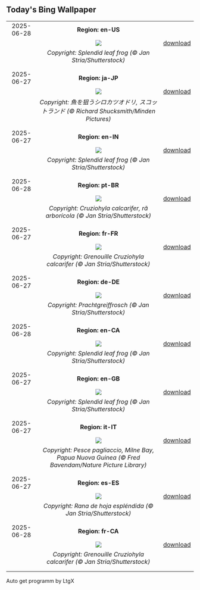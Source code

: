 ## Today's Bing Wallpaper
|      |      |      |
| :----: | :----: | :----: |
|2025-06-28|**Region: en-US**||
||![](https://www.bing.com/th?id=OHR.SplendidFrog_EN-US9346105347_UHD.jpg&pid=hp&w=1152&h=648&rs=1&c=4)| [download](https://www.bing.com/th?id=OHR.SplendidFrog_EN-US9346105347_UHD.jpg)|
||*Copyright: Splendid leaf frog (© Jan Stria/Shutterstock)*
||
|||
|2025-06-27|**Region: ja-JP**||
||![](https://www.bing.com/th?id=OHR.ShetlandGannets_JA-JP3345232589_UHD.jpg&pid=hp&w=1152&h=648&rs=1&c=4)| [download](https://www.bing.com/th?id=OHR.ShetlandGannets_JA-JP3345232589_UHD.jpg)|
||*Copyright: 魚を狙うシロカツオドリ, スコットランド (© Richard Shucksmith/Minden Pictures)*
||
|||
|2025-06-27|**Region: en-IN**||
||![](https://www.bing.com/th?id=OHR.SplendidFrog_EN-IN1765447694_UHD.jpg&pid=hp&w=1152&h=648&rs=1&c=4)| [download](https://www.bing.com/th?id=OHR.SplendidFrog_EN-IN1765447694_UHD.jpg)|
||*Copyright: Splendid leaf frog (© Jan Stria/Shutterstock)*
||
|||
|2025-06-28|**Region: pt-BR**||
||![](https://www.bing.com/th?id=OHR.SplendidFrog_PT-BR2454660849_UHD.jpg&pid=hp&w=1152&h=648&rs=1&c=4)| [download](https://www.bing.com/th?id=OHR.SplendidFrog_PT-BR2454660849_UHD.jpg)|
||*Copyright: Cruziohyla calcarifer, rã arborícola (© Jan Stria/Shutterstock)*
||
|||
|2025-06-27|**Region: fr-FR**||
||![](https://www.bing.com/th?id=OHR.SplendidFrog_FR-FR6442943512_UHD.jpg&pid=hp&w=1152&h=648&rs=1&c=4)| [download](https://www.bing.com/th?id=OHR.SplendidFrog_FR-FR6442943512_UHD.jpg)|
||*Copyright: Grenouille Cruziohyla calcarifer (© Jan Stria/Shutterstock)*
||
|||
|2025-06-27|**Region: de-DE**||
||![](https://www.bing.com/th?id=OHR.SplendidFrog_DE-DE7801241876_UHD.jpg&pid=hp&w=1152&h=648&rs=1&c=4)| [download](https://www.bing.com/th?id=OHR.SplendidFrog_DE-DE7801241876_UHD.jpg)|
||*Copyright: Prachtgreiffrosch (© Jan Stria/Shutterstock)*
||
|||
|2025-06-28|**Region: en-CA**||
||![](https://www.bing.com/th?id=OHR.SplendidFrog_EN-CA1521456248_UHD.jpg&pid=hp&w=1152&h=648&rs=1&c=4)| [download](https://www.bing.com/th?id=OHR.SplendidFrog_EN-CA1521456248_UHD.jpg)|
||*Copyright: Splendid leaf frog (© Jan Stria/Shutterstock)*
||
|||
|2025-06-27|**Region: en-GB**||
||![](https://www.bing.com/th?id=OHR.SplendidFrog_EN-GB1133553624_UHD.jpg&pid=hp&w=1152&h=648&rs=1&c=4)| [download](https://www.bing.com/th?id=OHR.SplendidFrog_EN-GB1133553624_UHD.jpg)|
||*Copyright: Splendid leaf frog (© Jan Stria/Shutterstock)*
||
|||
|2025-06-27|**Region: it-IT**||
||![](https://www.bing.com/th?id=OHR.MaroonClownfish_IT-IT1939766498_UHD.jpg&pid=hp&w=1152&h=648&rs=1&c=4)| [download](https://www.bing.com/th?id=OHR.MaroonClownfish_IT-IT1939766498_UHD.jpg)|
||*Copyright: Pesce pagliaccio, Milne Bay, Papua Nuova Guinea (© Fred Bavendam/Nature Picture Library)*
||
|||
|2025-06-27|**Region: es-ES**||
||![](https://www.bing.com/th?id=OHR.SplendidFrog_ES-ES0147065495_UHD.jpg&pid=hp&w=1152&h=648&rs=1&c=4)| [download](https://www.bing.com/th?id=OHR.SplendidFrog_ES-ES0147065495_UHD.jpg)|
||*Copyright: Rana de hoja espléndida (© Jan Stria/Shutterstock)*
||
|||
|2025-06-28|**Region: fr-CA**||
||![](https://www.bing.com/th?id=OHR.SplendidFrog_FR-CA1970475341_UHD.jpg&pid=hp&w=1152&h=648&rs=1&c=4)| [download](https://www.bing.com/th?id=OHR.SplendidFrog_FR-CA1970475341_UHD.jpg)|
||*Copyright: Grenouille Cruziohyla calcarifer (© Jan Stria/Shutterstock)*
||
|||

Auto get programm by LtgX
